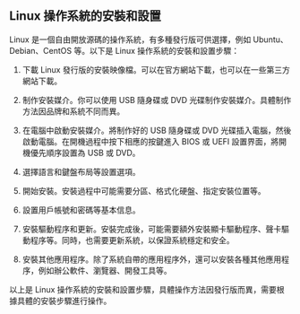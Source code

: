 ## Linux 操作系統的安裝和設置

Linux 是一個自由開放源碼的操作系統，有多種發行版可供選擇，例如 Ubuntu、Debian、CentOS 等。以下是 Linux 操作系統的安裝和設置步驟：

1. 下載 Linux 發行版的安裝映像檔。可以在官方網站下載，也可以在一些第三方網站下載。

2. 制作安裝媒介。你可以使用 USB 隨身碟或 DVD 光碟制作安裝媒介。具體制作方法因品牌和系統不同而異。

3. 在電腦中啟動安裝媒介。將制作好的 USB 隨身碟或 DVD 光碟插入電腦，然後啟動電腦。在開機過程中按下相應的按鍵進入 BIOS 或 UEFI 設置界面，將開機優先順序設置為 USB 或 DVD。

4. 選擇語言和鍵盤布局等設置選項。

5. 開始安裝。安裝過程中可能需要分區、格式化硬盤、指定安裝位置等。

6. 設置用戶帳號和密碼等基本信息。

7. 安裝驅動程序和更新。安裝完成後，可能需要額外安裝顯卡驅動程序、聲卡驅動程序等。同時，也需要更新系統，以保證系統穩定和安全。

8. 安裝其他應用程序。除了系統自帶的應用程序外，還可以安裝各種其他應用程序，例如辦公軟件、瀏覽器、開發工具等。

以上是 Linux 操作系統的安裝和設置步驟，具體操作方法因發行版而異，需要根據具體的安裝步驟進行操作。